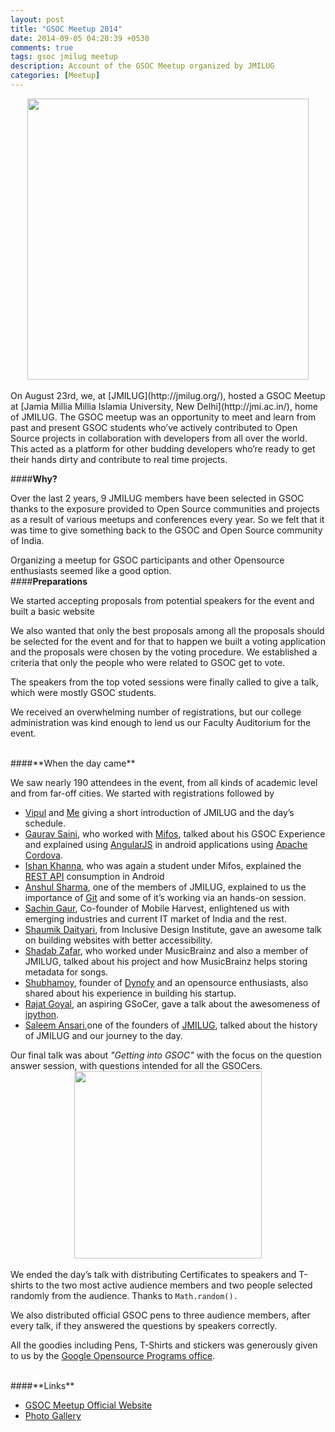 ```yaml
---
layout: post
title: "GSOC Meetup 2014"
date: 2014-09-05 04:20:39 +0530
comments: true
tags: gsoc jmilug meetup 
description: Account of the GSOC Meetup organized by JMILUG
categories: [Meetup]
---
```

<img src="https://lh3.googleusercontent.com/e2fih0IuM8f-R7zU5rhRsdQx2DY8T_izv8XnDl3yRyAGZPMxo8QimbtUty0_U3b1HqsSfNk7Ts70lkZV9nADD65cTXw3sC8FhJKk6TPzw4kBHpIjPRmcMwkSseqM_5FFnPUm1tybTMD-Jp8O_LVfhAVccNbWnKwqIH24-Nupobe8C-qa8SfW3LSH3QrfrDiSzcy-OGq-VJmItUzzB0OKzoiGBzMEs0s23LDwtK-anp3r2plwmXsC55UYG7QeqW794LAl_tC6fWiObFrTMRNFAPRR0aJN4F5C438X8gnoWs27TJQEOHjEMIx1ONmBKhPtWAeLgjcIivKAQfwjCUzMepMYMepBLXSW3h1FIyW1GXZK7j0J244UTjJ42hfnmTawIvr1DD7zX8tLJxEf9x_E8VYIogAKywJweEzN100W9rW-KjpbsY4mLTPBAfaBoyIatMocLZGi1RtXF1y8gHQAdNOC9E3vnwFAxey2Lw30l1cSnPw8YYBHZecjekuvR0LwAlq0Lpo8nTsSsZU6blgXFFd1kg8Wd7ybr9WzuXlpdSOD6VEiD85_fFErPSoYsfSRJzn_N1J3P7T53hNBERYpx92D_D0R1YRGbVGx07gds_dnO_uiOrD_ujwedi1ucvWexIoIPgzmDZLOTbyKHeQtZwDZM-GNeqpriCYuaaInqQ=w1137-h758-no" style="display:block;margin:auto; height:450px;">
<br>
On August 23rd, we, at [JMILUG](http://jmilug.org/), hosted a GSOC Meetup at [Jamia Millia Millia Islamia University, New Delhi](http://jmi.ac.in/), home of JMILUG. The GSOC meetup was an opportunity to meet and learn from past and present GSOC students who’ve actively contributed to Open Source projects in collaboration with developers from all over the world.
<!--more-->
This acted as a platform for other budding developers who’re ready to get their hands dirty and contribute to real time projects.

####**Why?**

Over the last 2 years, 9 JMILUG members have been selected in GSOC thanks to the exposure provided to Open Source communities and projects as a result of various meetups and conferences every year. So we felt that it was time to give something back to the GSOC and Open Source community of India.

Organizing a meetup for GSOC participants and other Opensource enthusiasts seemed like a good option.
<br>
####**Preparations**

We started accepting proposals from potential speakers for the event and built a basic website

We also wanted that only the best proposals among all the proposals should be selected for the event and for that to happen we built a voting application and the proposals were chosen by the voting procedure. We established a criteria that only the people who were related to GSOC get to vote.

The speakers from the top voted sessions were finally called to give a talk, which were mostly GSOC students.

We received an overwhelming number of registrations, but our college administration was kind enough to lend us our Faculty Auditorium for the event.

<br>
####**When the day came**

We saw nearly 190 attendees in the event, from all kinds of academic level and from far-off cities. We started with registrations followed by

- [Vipul](http://vipulnayyar.com/) and [Me](http://gleek.github.io/about) giving a short introduction of JMILUG and the day’s schedule.
- [Gaurav Saini](http://gauravsaini.me/), who worked with [Mifos](https://mifos.org/), talked about his GSOC Experience and explained using [AngularJS](http://angularjs.org/) in android applications using [Apache Cordova](http://cordova.apache.org/).
- [Ishan Khanna](http://www.ishankhanna.in/), who was again a student under Mifos, explained the [REST API](http://en.wikipedia.org/wiki/Representational_state_transfer) consumption in Android
- [Anshul Sharma](https://www.linkedin.com/pub/anshul-sharma/31/250/737), one of the members of JMILUG, explained to us the importance of [Git](http://git-scm.com/) and some of it’s working via an hands-on session.
- [Sachin Gaur](http://www.mixorg.com/author/sachin_gaur/), Co-founder of Mobile Harvest, enlightened us with emerging industries and current IT market of India and the rest.
- [Shaumik Daityari](https://github.com/sdaityari), from Inclusive Design Institute, gave an awesome talk on building websites with better accessibility.
- [Shadab Zafar](http://dufferzafar.github.io/), who worked under MusicBrainz and also a member of JMILUG, talked about his project and how MusicBrainz helps storing metadata for songs.
- [Shubhamoy](http://www.shubhamoy.com/), founder of [Dynofy](http://dynofy.com/) and an opensource enthusiasts, also shared about his experience in building his startup.
- [Rajat Goyal](https://www.facebook.com/rajat93), an aspiring GSoCer, gave a talk about the awesomeness of [ipython](http://ipython.org/).
- [Saleem Ansari](http://tuxdna.in/),one of the founders of [JMILUG](http://jmilug.org/), talked about the history of JMILUG and our journey to the day.

Our final talk was about *"Getting into GSOC"* with the focus on the question answer session, with questions intended for all the GSOCers.
<img src="https://lh3.googleusercontent.com/7zdU5CSwB9s2B22FAPmpqohXF4kDOI9GrLWDIjLEnsCuNUrzbRUsC2kqNow6OuCFuykhd2Suy3p0JfWrfH12Gj2rX4volzOP2HCuFG6Orje4eQHMk_-3BmFr80UWjFTzhpmmd3qA0iYkaUnyhX3PIxUuIgfxeTjHxNHKQf46DMVY4OV_oZ9eV5pPBY4VdBhzfsjPRnFkuSPo8-kuAT1dMPubwTBB8HUekm3GgPR24vHkllmFVcaSFBwrZpmEcSl1_xvsr_U4x7KHw7MOfYQT-0TOb8KIJzi30IfWBIiUUSShyMj-20-oUGs3u2go7qLn8AaLVqWUr3TIZl4eO_rqnehMtjZFj9WTdH-F-aWn3XGlDD2W7iIjAJ3-WTqNmhv6YYrcvAgM_YRXGQznbn8UBEklLy7TkmTyJ-Ypy76N9zt6on-qVFFU24Zcdsn0Vp3w1hDtfjD3fvt6uilTCLbGMn7sOFeUeHMRvWm1-DbYIQ2yFryvZa8kB7Tobzmyw2Dn2QH8CqjiELfoGYgFD6rSQjpV4Wrf0aF-gHHRDCfCYFKljfapTp6AFzYJfICjSGoQblf8dZDfnmEAayQFSAd05G2A299dpH_GCC06y4h2bIUy_UPI88gjprtSrM3JjEp4tpWm8MXv9A2dXI2YdfyPt3gPMpgUfjw4nmdav8VHTA=s500" style="display:block;margin:auto; height:300px;">
<br>
We ended the day’s talk with distributing Certificates to speakers and T-shirts to the two most active audience members and two people selected randomly from the audience. Thanks to `Math.random().`

We also distributed official GSOC pens to three audience members, after every talk, if they answered the questions by speakers correctly.

All the goodies including Pens, T-Shirts and stickers was generously given to us by the [Google Opensource Programs office](https://developers.google.com/open-source/).

<br>
####**Links**

- [GSOC Meetup Official Website](http://gsoc.jmilug.org/)
- [Photo Gallery](https://www.facebook.com/vipulnayyar/albums/10201552533654531/)
